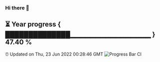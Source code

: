 ### Hi there 👋
⏳ Year progress { ██████████████▁▁▁▁▁▁▁▁▁▁▁▁▁▁▁▁ } 47.40 %
---
⏰ Updated on Thu, 23 Jun 2022 00:28:46 GMT
![Progress Bar CI](https://github.com/Moyi321/Moyi321/workflows/Progress%20Bar%20CI/badge.svg)
